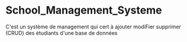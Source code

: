 # School_Management_Systeme
C'est un système de management qui cert à ajouter modiFier supprimer (CRUD) des étudiants d'une base de données 


